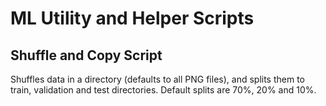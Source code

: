 # ML Utility and Helper Scripts

## Shuffle and Copy Script

Shuffles data in a directory (defaults to all PNG files), and splits them to train, validation and test directories. Default splits are 70%, 20% and 10%.
